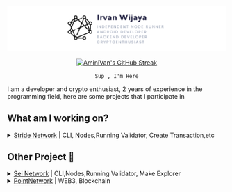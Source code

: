 <!--
  Thanks for peeking under the hood! It's pretty neat, right?

  I used <a href="https://github.com/ouuan">ouuan's</a> 
  <a href="https://github.com/ouuan/ouuan">README</a> as a guide 
  to setting up this repository's GitHub Actions to display the 
  below crypto prices.

  I'm glad you enjoyed my README enough to take a peak under 
  the hood! <3
    - Matthew Okashita | SoupyzInc (https://github.com/SoupyzInc)
-->

<img src="https://github.com/IrvanWijayaSardam/IrvanWijayaSardam/blob/main/Images/GitHub%20Banner.png" alt="Irvan Wijaya | AminiVan">


  
<p align="center">
  <a href="https://github.com/DenverCoder1/github-readme-streak-stats"><img width="48%" src="https://github-readme-streak-stats.herokuapp.com?user=IrvanWijayaSardam&background=00000000&stroke=9AA0A6&currStreakNum=9AA0A6&fire=DD2727&ring=DD2727&sideNums=9AA0A6&sideLabels=9AA0A6&currStreakLabel=DD2727&border=9AA0A6&dates=9AA0A6" alt="AminiVan's GitHub Streak"></a>
</p>

<div align="center">
  <pre><code>Sup , I'm Here</code></pre>
</div>

<p>I am a developer and crypto enthusiast, 2 years of experience in the programming field, here are some projects that I participate in</p>

<h2>What am I working on? </h2>
<details>
<summary><a href="https://stride.explorers.guru/validator/stridevaloper1yepfmsp6ylmmk0zy0knlqaev9t0anaw483trmj">Stride Network</a> | CLI, Nodes,Running Validator, Create Transaction,etc</summary>
</details>

<h2>Other Project 🎉</h2>
<details>
<summary><a href="https://sei.explorers.guru/validator/seivaloper1a5qwd5pgut22y8qq0nw6cnu4y04gqkdzzukfuf">Sei Network</a> | CLI,Nodes,Running Validator, Make Explorer</summary>
</details>
<details>
<summary><a href="http://e.trxlfsnxl.xyz/point/staking/evmosvaloper1yavqyhqp8srpqz3sfrcxszundksl2et6cj2s7d">PointNetwork</a> | WEB3, Blockchain</summary>
</details>

